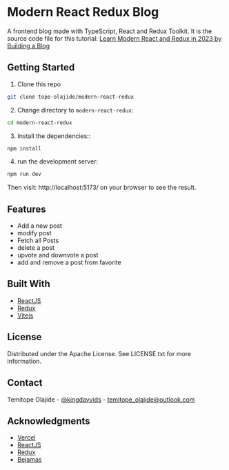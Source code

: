 # Modern React Redux Blog

A frontend blog made with TypeScript, React and Redux Toolkit.
It is the source code file for this tutorial: [Learn Modern React and Redux in 2023 by Building a Blog](https://bejamas.io/blog/learn-modern-react-and-redux-in-2023-by-building-a-blog/)

## Getting Started

1. Clone this repo
```bash 
git clone tope-olajide/modern-react-redux
```
2. Change directory to `modern-react-redux`:
```bash
cd modern-react-redux
````
3. Install the dependencies::
```bash
npm install
```
4. run the development server:
```bash
npm run dev
```
Then visit: http://localhost:5173/ on your browser to see the result.

## Features

- Add a new post
- modify post
- Fetch all Posts
- delete a post
- upvote and downvote a post
- add and remove a post from favorite

## Built With

- [ReactJS](https://react.dev/)
- [Redux](https://redux.js.org/)
- [Vitejs](https://vitejs.dev/)

## License

Distributed under the Apache License. See LICENSE.txt for more information.

## Contact

Temitope Olajide - [@kingdavvids](https://twitter.com/kingdavvids) - temitope_olajide@outlook.com

## Acknowledgments

* [Vercel](https://vercel.com/)
* [ReactJS](https://react.dev/)
* [Redux](https://redux.js.org/)
* [Bejamas](https://bejamas.io/)

